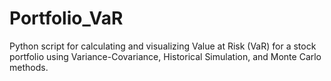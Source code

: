 # Portfolio_VaR
Python script for calculating and visualizing Value at Risk (VaR) for a stock portfolio using Variance-Covariance, Historical Simulation, and Monte Carlo methods.
